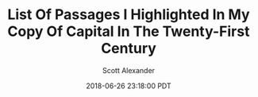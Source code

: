 ---
layout: podcast
title: "List Of Passages I Highlighted In My Copy Of Capital In The Twenty-First Century"
author: Scott Alexander
description: https://slatestarcodex.com/2018/06/26/list-of-passages-i-highlighted-in-my-copy-of-capital-in-the-twenty-first-century/
date: 2018-06-26 23:18:00 PDT
length: 7716932
duration: 1929
guid: list-of-passages-i-highlighted-in-my-copy-of-capital-in-the-twenty-first-century
---